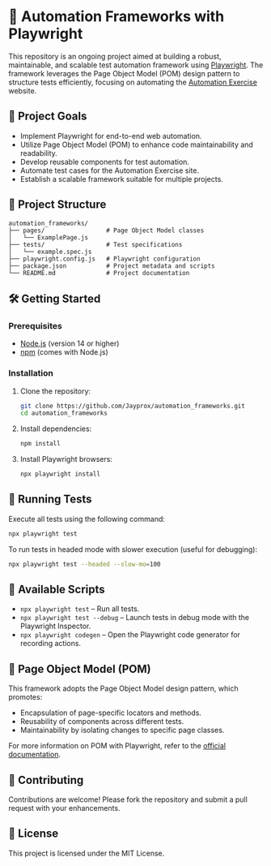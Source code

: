 
# 🧪 Automation Frameworks with Playwright

This repository is an ongoing project aimed at building a robust, maintainable, and scalable test automation framework using [Playwright](https://playwright.dev/). The framework leverages the Page Object Model (POM) design pattern to structure tests efficiently, focusing on automating the [Automation Exercise](https://automationexercise.com/) website.

## 🚀 Project Goals

- Implement Playwright for end-to-end web automation.
- Utilize Page Object Model (POM) to enhance code maintainability and readability.
- Develop reusable components for test automation.
- Automate test cases for the Automation Exercise site.
- Establish a scalable framework suitable for multiple projects.

## 📁 Project Structure

```
automation_frameworks/
├── pages/                 # Page Object Model classes
│   └── ExamplePage.js
├── tests/                 # Test specifications
│   └── example.spec.js
├── playwright.config.js   # Playwright configuration
├── package.json           # Project metadata and scripts
└── README.md              # Project documentation
```

## 🛠️ Getting Started

### Prerequisites

- [Node.js](https://nodejs.org/) (version 14 or higher)
- [npm](https://www.npmjs.com/) (comes with Node.js)

### Installation

1. Clone the repository:

   ```bash
   git clone https://github.com/Jayprox/automation_frameworks.git
   cd automation_frameworks
   ```

2. Install dependencies:

   ```bash
   npm install
   ```

3. Install Playwright browsers:

   ```bash
   npx playwright install
   ```

## 🧪 Running Tests

Execute all tests using the following command:

```bash
npx playwright test
```

To run tests in headed mode with slower execution (useful for debugging):

```bash
npx playwright test --headed --slow-mo=100
```

## 🧰 Available Scripts

- `npx playwright test` – Run all tests.
- `npx playwright test --debug` – Launch tests in debug mode with the Playwright Inspector.
- `npx playwright codegen` – Open the Playwright code generator for recording actions.

## 🧱 Page Object Model (POM)

This framework adopts the Page Object Model design pattern, which promotes:

- Encapsulation of page-specific locators and methods.
- Reusability of components across different tests.
- Maintainability by isolating changes to specific page classes.

For more information on POM with Playwright, refer to the [official documentation](https://playwright.dev/docs/pom).

## 📝 Contributing

Contributions are welcome! Please fork the repository and submit a pull request with your enhancements.

## 📄 License

This project is licensed under the MIT License.
